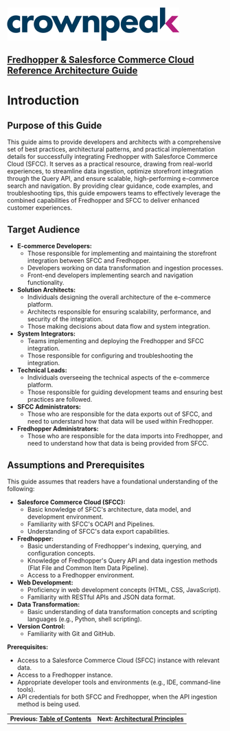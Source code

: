 <a href="http://www.crownpeak.com" target="_blank">![Crownpeak Logo](../../../images/logo/crownpeak-logo.png "Crownpeak Logo")</a>

## [Fredhopper & Salesforce Commerce Cloud Reference Architecture Guide](../README.md)

# Introduction

## Purpose of this Guide
This guide aims to provide developers and architects with a comprehensive set of best practices, architectural patterns, and practical implementation details for successfully integrating Fredhopper with Salesforce Commerce Cloud (SFCC). It serves as a practical resource, drawing from real-world experiences, to streamline data ingestion, optimize storefront integration through the Query API, and ensure scalable, high-performing e-commerce search and navigation. By providing clear guidance, code examples, and troubleshooting tips, this guide empowers teams to effectively leverage the combined capabilities of Fredhopper and SFCC to deliver enhanced customer experiences.

## Target Audience
* **E-commerce Developers:**
    * Those responsible for implementing and maintaining the storefront integration between SFCC and Fredhopper.
    * Developers working on data transformation and ingestion processes.
    * Front-end developers implementing search and navigation functionality.
* **Solution Architects:**
    * Individuals designing the overall architecture of the e-commerce platform.
    * Architects responsible for ensuring scalability, performance, and security of the integration.
    * Those making decisions about data flow and system integration.
* **System Integrators:**
    * Teams implementing and deploying the Fredhopper and SFCC integration.
    * Those responsible for configuring and troubleshooting the integration.
* **Technical Leads:**
    * Individuals overseeing the technical aspects of the e-commerce platform.
    * Those responsible for guiding development teams and ensuring best practices are followed.
* **SFCC Administrators:**
    * Those who are responsible for the data exports out of SFCC, and need to understand how that data will be used within Fredhopper.
* **Fredhopper Administrators:**
    * Those who are responsible for the data imports into Fredhopper, and need to understand how that data is being provided from SFCC.

## Assumptions and Prerequisites
This guide assumes that readers have a foundational understanding of the following:

* **Salesforce Commerce Cloud (SFCC):**
    * Basic knowledge of SFCC's architecture, data model, and development environment.
    * Familiarity with SFCC's OCAPI and Pipelines.
    * Understanding of SFCC's data export capabilities.
* **Fredhopper:**
    * Basic understanding of Fredhopper's indexing, querying, and configuration concepts.
    * Knowledge of Fredhopper's Query API and data ingestion methods (Flat File and Common Item Data Pipeline).
    * Access to a Fredhopper environment.
* **Web Development:**
    * Proficiency in web development concepts (HTML, CSS, JavaScript).
    * Familiarity with RESTful APIs and JSON data format.
* **Data Transformation:**
    * Basic understanding of data transformation concepts and scripting languages (e.g., Python, shell scripting).
* **Version Control:**
    * Familiarity with Git and GitHub.

**Prerequisites:**

* Access to a Salesforce Commerce Cloud (SFCC) instance with relevant data.
* Access to a Fredhopper instance.
* Appropriate developer tools and environments (e.g., IDE, command-line tools).
* API credentials for both SFCC and Fredhopper, when the API ingestion method is being used.


|                                                              |   |
|--------------------------------------------------------------|---|
| **Previous: [Table of Contents](../README.md)** | **Next: [Architectural Principles](../architectural-principles/README.md)** |

